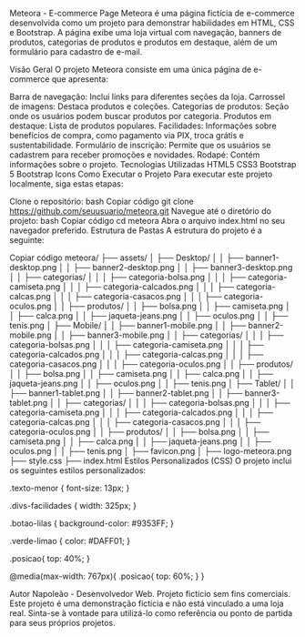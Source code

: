Meteora - E-commerce Page
Meteora é uma página fictícia de e-commerce desenvolvida como um projeto para demonstrar habilidades em HTML, CSS e Bootstrap. A página exibe uma loja virtual com navegação, banners de produtos, categorias de produtos e produtos em destaque, além de um formulário para cadastro de e-mail.

Visão Geral
O projeto Meteora consiste em uma única página de e-commerce que apresenta:

Barra de navegação: Inclui links para diferentes seções da loja.
Carrossel de imagens: Destaca produtos e coleções.
Categorias de produtos: Seção onde os usuários podem buscar produtos por categoria.
Produtos em destaque: Lista de produtos populares.
Facilidades: Informações sobre benefícios de compra, como pagamento via PIX, troca grátis e sustentabilidade.
Formulário de inscrição: Permite que os usuários se cadastrem para receber promoções e novidades.
Rodapé: Contém informações sobre o projeto.
Tecnologias Utilizadas
HTML5
CSS3
Bootstrap 5
Bootstrap Icons
Como Executar o Projeto
Para executar este projeto localmente, siga estas etapas:

Clone o repositório:
bash
Copiar código
git clone https://github.com/seuusuario/meteora.git
Navegue até o diretório do projeto:
bash
Copiar código
cd meteora
Abra o arquivo index.html no seu navegador preferido.
Estrutura de Pastas
A estrutura do projeto é a seguinte:

Copiar código
meteora/
├── assets/
│   ├── Desktop/
│   │   ├── banner1-desktop.png
│   │   ├── banner2-desktop.png
│   │   ├── banner3-desktop.png
│   │   ├── categorias/
│   │   │   ├── categoria-bolsa.png
│   │   │   ├── categoria-camiseta.png
│   │   │   ├── categoria-calcados.png
│   │   │   ├── categoria-calcas.png
│   │   │   ├── categoria-casacos.png
│   │   │   ├── categoria-oculos.png
│   │   ├── produtos/
│   │       ├── bolsa.png
│   │       ├── camiseta.png
│   │       ├── calca.png
│   │       ├── jaqueta-jeans.png
│   │       ├── oculos.png
│   │       ├── tenis.png
│   ├── Mobile/
│   │   ├── banner1-mobile.png
│   │   ├── banner2-mobile.png
│   │   ├── banner3-mobile.png
│   │   ├── categorias/
│   │   │   ├── categoria-bolsas.png
│   │   │   ├── categoria-camiseta.png
│   │   │   ├── categoria-calcados.png
│   │   │   ├── categoria-calcas.png
│   │   │   ├── categoria-casacos.png
│   │   │   ├── categoria-oculos.png
│   │   ├── produtos/
│   │       ├── bolsa.png
│   │       ├── camiseta.png
│   │       ├── calca.png
│   │       ├── jaqueta-jeans.png
│   │       ├── oculos.png
│   │       ├── tenis.png
│   ├── Tablet/
│   │   ├── banner1-tablet.png
│   │   ├── banner2-tablet.png
│   │   ├── banner3-tablet.png
│   │   ├── categorias/
│   │   │   ├── categoria-bolsas.png
│   │   │   ├── categoria-camiseta.png
│   │   │   ├── categoria-calcados.png
│   │   │   ├── categoria-calcas.png
│   │   │   ├── categoria-casacos.png
│   │   │   ├── categoria-oculos.png
│   │   ├── produtos/
│   │       ├── bolsa.png
│   │       ├── camiseta.png
│   │       ├── calca.png
│   │       ├── jaqueta-jeans.png
│   │       ├── oculos.png
│   │       ├── tenis.png
│   ├── favicon.png
│   ├── logo-meteora.png
├── style.css
├── index.html
Estilos Personalizados (CSS)
O projeto inclui os seguintes estilos personalizados:

.texto-menor {
    font-size: 13px;
}

.divs-facilidades {
    width: 325px;
}

.botao-lilas {
    background-color: #9353FF;
}

.verde-limao {
    color: #DAFF01;
}

.posicao{
    top: 40%;
}

@media(max-width: 767px){
    .posicao{
        top: 60%;
    }
}

Autor
Napoleão - Desenvolvedor Web. Projeto fictício sem fins comerciais.
Este projeto é uma demonstração fictícia e não está vinculado a uma loja real. Sinta-se à vontade para utilizá-lo como referência ou ponto de partida para seus próprios projetos.
